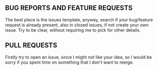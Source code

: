 ## BUG REPORTS AND FEATURE REQUESTS

The best place is the issues template, anyway, search if your bug/feature request is already present, also in closed issues, if not create your own issue.
Try to be clear, without requiring me to pick for other details.

## PULL REQUESTS

Firstly try to open an issue, since I might not like your idea, so I would be sorry if you spent time on something that I don't want to merge.
